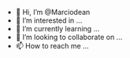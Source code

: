 - 👋 Hi, I’m @Marciodean
- 👀 I’m interested in ...
- 🌱 I’m currently learning ...
- 💞️ I’m looking to collaborate on ...
- 📫 How to reach me ...

<!---
Marciodean/Marciodean is a ✨ special ✨ repository because its `README.md` (this file) appears on your GitHub profile.
You can click the Preview link to take a look at your changes.
--->
